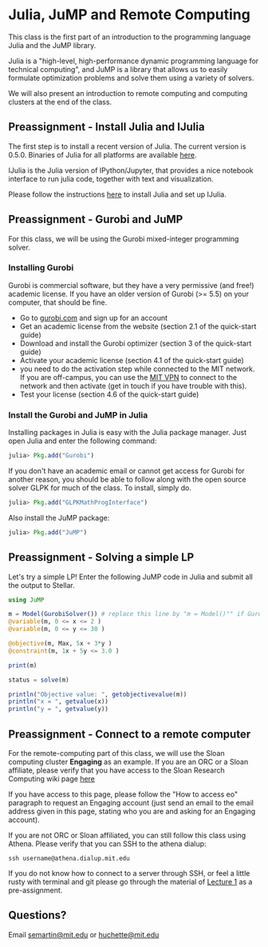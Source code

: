 # Julia, JuMP and Remote Computing

This class is the first part of an introduction to the programming language Julia and the JuMP library.

Julia is a "high-level, high-performance dynamic programming language for technical computing", and JuMP is a library that allows us to easily formulate optimization problems and solve them using a variety of solvers.

We will also present an introduction to remote computing and computing clusters at the end of the class.

## Preassignment - Install Julia and IJulia

The first step is to install a recent version of Julia. The current version is 0.5.0\. Binaries of Julia for all platforms are available [here](http://julialang.org/downloads/).

IJulia is the Julia version of IPython/Jupyter, that provides a nice notebook interface to run julia code, together with text and visualization.

Please follow the instructions [here](https://github.com/stevengj/julia-mit#installing-julia-and-ijulia) to install Julia and set up IJulia.

## Preassignment - Gurobi and JuMP

For this class, we will be using the Gurobi mixed-integer programming solver.

### Installing Gurobi

Gurobi is commercial software, but they have a very permissive (and free!) academic license. If you have an older version of Gurobi (>= 5.5) on your computer, that should be fine.

- Go to [gurobi.com](http://www.gurobi.com) and sign up for an account
- Get an academic license from the website (section 2.1 of the quick-start guide)
- Download and install the Gurobi optimizer (section 3 of the quick-start guide)
- Activate your academic license (section 4.1 of the quick-start guide)
- you need to do the activation step while connected to the MIT network. If you are off-campus, you can use the [MIT VPN](https://ist.mit.edu/vpn) to connect to the network and then activate (get in touch if you have trouble with this).
- Test your license (section 4.6 of the quick-start guide)

### Install the Gurobi and JuMP in Julia

Installing packages in Julia is easy with the Julia package manager. Just open Julia and enter the following command:

```jl
julia> Pkg.add("Gurobi")
```

If you don't have an academic email or cannot get access for Gurobi for another reason, you should be able to follow along with the open source solver GLPK for much of the class. To install, simply do.

```jl
julia> Pkg.add("GLPKMathProgInterface")
```

Also install the JuMP package:

```jl
julia> Pkg.add("JuMP")
```

## Preassignment - Solving a simple LP

Let's try a simple LP! Enter the following JuMP code in Julia and submit all the output to Stellar.

```jl
using JuMP

m = Model(GurobiSolver()) # replace this line by "m = Model()"" if Gurobi does not work
@variable(m, 0 <= x <= 2 )
@variable(m, 0 <= y <= 30 )

@objective(m, Max, 5x + 3*y )
@constraint(m, 1x + 5y <= 3.0 )

print(m)

status = solve(m)

println("Objective value: ", getobjectivevalue(m))
println("x = ", getvalue(x))
println("y = ", getvalue(y))
```

## Preassignment - Connect to a remote computer

For the remote-computing part of this class, we will use the Sloan computing cluster **Engaging** as an example. If you are an ORC or a Sloan affiliate, please verify that you have access to the Sloan Research Computing wiki page [here](https://wikis.mit.edu/confluence/display/sloanrc/Engaging+Platform)

If you have access to this page, please follow the "How to access eo" paragraph to request an Engaging account (just send an email to the email address given in this page, stating who you are and asking for an Engaging account).

If you are not ORC or Sloan affiliated, you can still follow this class using Athena. Please verify that you can SSH to the athena dialup:

```console
ssh username@athena.dialup.mit.edu
```

If you do not know how to connect to a server through SSH, or feel a little rusty with terminal and git please go through the material of [Lecture 1](https://github.com/PhilChodrow/cos_2017/tree/master/1_terminal_and_git) as a pre-assignment.

## Questions?

Email semartin@mit.edu or huchette@mit.edu
